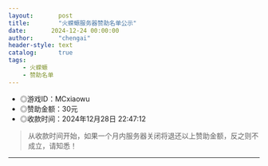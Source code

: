 ```yaml
---
layout:       post
title:        "火蝾螈服务器赞助名单公示"
date:       2024-12-24 00:00:00
author:       "chengai"
header-style: text
catalog:      true
tags:
    - 火蝾螈
    - 赞助名单
---
```


- ◎游戏ID：MCxiaowu
- ◎赞助金额：30元
- ◎收款时间：2024年12月28日 22:47:12

> 从收款时间开始，如果一个月内服务器关闭将退还以上赞助金额，反之则不成立，请知悉！

---
